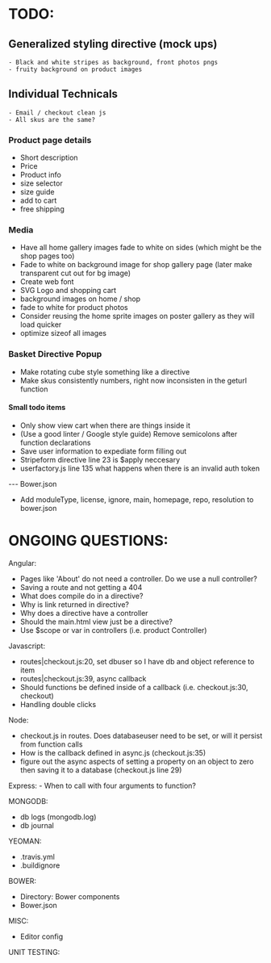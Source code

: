 # TODO:

## Generalized styling directive (mock ups)
    - Black and white stripes as background, front photos pngs
    - fruity background on product images


## Individual Technicals
    - Email / checkout clean js
    - All skus are the same?
    
    
### Product page details
  - Short description
  - Price
  - Product info
  - size selector
  - size guide
  - add to cart
  - free shipping


### Media
- Have all home gallery images fade to white on sides (which might be the shop pages too)
- Fade to white on background image for shop gallery page (later make transparent cut out for bg image)
- Create web font
- SVG Logo and shopping cart
- background images on home / shop
- fade to white for product photos
- Consider reusing the home sprite images on poster gallery as they will load quicker
- optimize sizeof all images


### Basket Directive Popup
 - Make rotating cube style something like a directive
 - Make skus consistently numbers, right now inconsisten in the geturl function



#### Small todo items
- Only show view cart when there are things inside it
- (Use a good linter / Google style guide) Remove semicolons after function declarations
- Save user information to expediate form filling out
- Stripeform directive line 23 is $apply neccesary
- userfactory.js line 135 what happens when there is an invalid auth token

--- Bower.json
- Add moduleType, license, ignore, main, homepage, repo, resolution to bower.json


# ONGOING QUESTIONS:
Angular:
  - Pages like 'About' do not need a controller. Do we use a null controller?
  - Saving a route and not getting a 404
  - What does compile do in a directive?
  - Why is link returned in directive?
  - Why does a directive have a controller
  - Should the main.html view just be a directive?
  - Use $scope or var in controllers (i.e. product Controller)


Javascript:
  - routes|checkout.js:20, set dbuser so I have db and object reference to item
  - routes|checkout.js:39, async callback
  - Should functions be defined inside of a callback (i.e. checkout.js:30, checkout)
  - Handling double clicks

Node:
  - checkout.js in routes. Does databaseuser need to be set, or will it persist from function calls
  - How is the callback defined in async.js (checkout.js:35)
  - figure out the async aspects of setting a property on an object to zero then saving it to a database (checkout.js line 29)

Express:
    - When to call with four arguments to function?

MONGODB:
  - db logs (mongodb.log)
  - db journal


YEOMAN:
  -  .travis.yml
  -  .buildignore


BOWER:
  - Directory: Bower components
  - Bower.json


MISC:
  - Editor config

UNIT TESTING:


